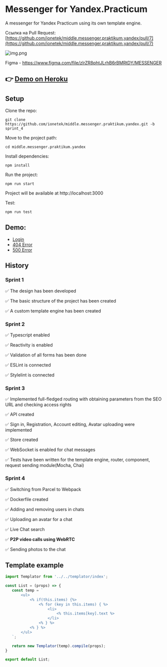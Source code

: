 Messenger for Yandex.Practicum
==============================

A messenger for Yandex Practicum using its own template engine.

Ссылка на Pull
Request: [https://github.com/ionetek/middle.messenger.praktikum.yandex/pull/7](https://github.com/ionetek/middle.messenger.praktikum.yandex/pull/7)

![img.png](https://oviland.ru/storage/ya-messenger.png)

Figma - https://www.figma.com/file/zlrZR8phtJLrhB6rBMRtDY/MESSENGER

👉 [Demo on Heroku](https://yandex-msngr.herokuapp.com/)
---
Setup
-----
Clone the repo:

    git clone https://github.com/ionetek/middle.messenger.praktikum.yandex.git -b sprint_4

Move to the project path:

    cd middle.messenger.praktikum.yandex

Install dependencies:

    npm install

Run the project:

    npm run start

Project will be available at http://localhost:3000

Test:

    npm run test

Demo:
-----

* [Login](https://yandex-msngr.herokuapp.com/)
* [404 Error](https://yandex-msngr.herokuapp.com/404)
* [500 Error](https://yandex-msngr.herokuapp.com/500)

History
-----

### Sprint 1

✅ The design has been developed

✅ The basic structure of the project has been created

✅ A custom template engine has been created

### Sprint 2

✅ Typescript enabled

✅ Reactivity is enabled

✅ Validation of all forms has been done

✅ ESLint is connected

✅ Stylelint is connected

### Sprint 3

✅ Implemented full-fledged routing with obtaining parameters from the SEO URL and checking access rights

✅ API created

✅ Sign in, Registration, Account editing, Avatar uploading were implemented

✅ Store created

✅ WebSocket is enabled for chat messages

✅ Tests have been written for the template engine, router, component, request sending module(Mocha, Chai)

### Sprint 4

✅ Switching from Parcel to Webpack

✅ Dockerfile created

✅ Adding and removing users in chats

✅ Uploading an avatar for a chat

✅ Live Chat search

✅ **P2P video calls using WebRTC**

✅ Sending photos to the chat

Template example
----------------

 ```jsx
import Templator from '../../templator/index';

const List = (props) => {
    const temp = `
        <ul>
            <% if(this.items) {%>
                <% for (key in this.items) { %>
                    <li>
                        <% this.items[key].text %>
                    </li>
                <% } %>
            <% } %>
        </ul>      
    `;

    return new Templator(temp).compile(props);
}

export default List;
```